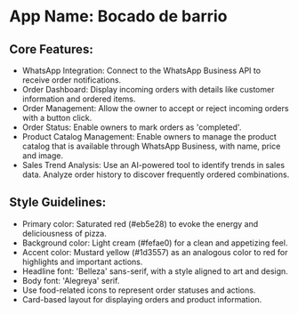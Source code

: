 # **App Name**: Bocado de barrio

## Core Features:

- WhatsApp Integration: Connect to the WhatsApp Business API to receive order notifications.
- Order Dashboard: Display incoming orders with details like customer information and ordered items.
- Order Management: Allow the owner to accept or reject incoming orders with a button click.
- Order Status: Enable owners to mark orders as 'completed'.
- Product Catalog Management: Enable owners to manage the product catalog that is available through WhatsApp Business, with name, price and image.
- Sales Trend Analysis: Use an AI-powered tool to identify trends in sales data. Analyze order history to discover frequently ordered combinations.

## Style Guidelines:

- Primary color: Saturated red (#eb5e28) to evoke the energy and deliciousness of pizza.
- Background color: Light cream (#fefae0) for a clean and appetizing feel.
- Accent color: Mustard yellow (#1d3557) as an analogous color to red for highlights and important actions.
- Headline font: 'Belleza' sans-serif, with a style aligned to art and design.
- Body font: 'Alegreya' serif.
- Use food-related icons to represent order statuses and actions.
- Card-based layout for displaying orders and product information.